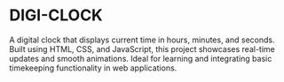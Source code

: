 # DIGI-CLOCK


A digital clock that displays current time in hours, minutes, and seconds. Built using HTML, CSS, and JavaScript, this project showcases real-time updates and smooth animations. Ideal for learning and integrating basic timekeeping functionality in web applications.
